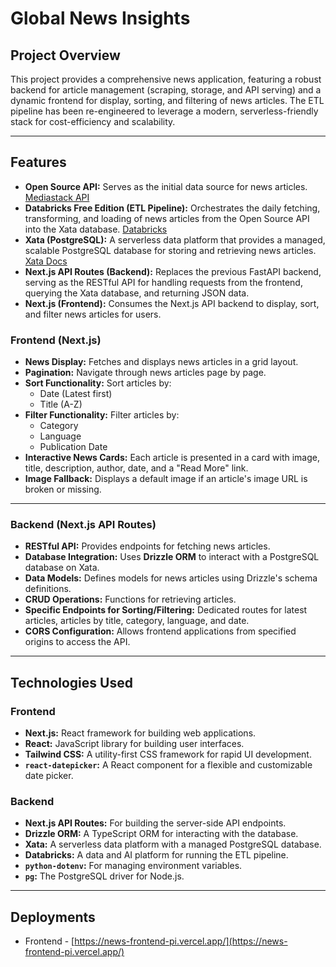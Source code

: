 # Global News Insights

## Project Overview

This project provides a comprehensive news application, featuring a robust backend for article management (scraping, storage, and API serving) and a dynamic frontend for display, sorting, and filtering of news articles. The ETL pipeline has been re-engineered to leverage a modern, serverless-friendly stack for cost-efficiency and scalability.

---

## Features

* **Open Source API:** Serves as the initial data source for news articles. [Mediastack API](https://mediastack.com/documentation)
* **Databricks Free Edition (ETL Pipeline):** Orchestrates the daily fetching, transforming, and loading of news articles from the Open Source API into the Xata database. [Databricks](https://www.databricks.com/learn/free-edition)
* **Xata (PostgreSQL):** A serverless data platform that provides a managed, scalable PostgreSQL database for storing and retrieving news articles. [Xata Docs](https://lite.xata.io/docs)
* **Next.js API Routes (Backend):** Replaces the previous FastAPI backend, serving as the RESTful API for handling requests from the frontend, querying the Xata database, and returning JSON data.
* **Next.js (Frontend):** Consumes the Next.js API backend to display, sort, and filter news articles for users.

### Frontend (Next.js)
* **News Display:** Fetches and displays news articles in a grid layout.
* **Pagination:** Navigate through news articles page by page.
* **Sort Functionality:** Sort articles by:
    * Date (Latest first)
    * Title (A-Z)
* **Filter Functionality:** Filter articles by:
    * Category
    * Language
    * Publication Date
* **Interactive News Cards:** Each article is presented in a card with image, title, description, author, date, and a "Read More" link.
* **Image Fallback:** Displays a default image if an article's image URL is broken or missing.

---

### Backend (Next.js API Routes)
* **RESTful API:** Provides endpoints for fetching news articles.
* **Database Integration:** Uses **Drizzle ORM** to interact with a PostgreSQL database on Xata.
* **Data Models:** Defines models for news articles using Drizzle's schema definitions.
* **CRUD Operations:** Functions for retrieving articles.
* **Specific Endpoints for Sorting/Filtering:** Dedicated routes for latest articles, articles by title, category, language, and date.
* **CORS Configuration:** Allows frontend applications from specified origins to access the API.

---

## Technologies Used

### Frontend
* **Next.js:** React framework for building web applications.
* **React:** JavaScript library for building user interfaces.
* **Tailwind CSS:** A utility-first CSS framework for rapid UI development.
* **`react-datepicker`:** A React component for a flexible and customizable date picker.

### Backend
* **Next.js API Routes:** For building the server-side API endpoints.
* **Drizzle ORM:** A TypeScript ORM for interacting with the database.
* **Xata:** A serverless data platform with a managed PostgreSQL database.
* **Databricks:** A data and AI platform for running the ETL pipeline.
* **`python-dotenv`:** For managing environment variables.
* **`pg`:** The PostgreSQL driver for Node.js.

---

## Deployments
* Frontend - [https://news-frontend-pi.vercel.app/](https://news-frontend-pi.vercel.app/)